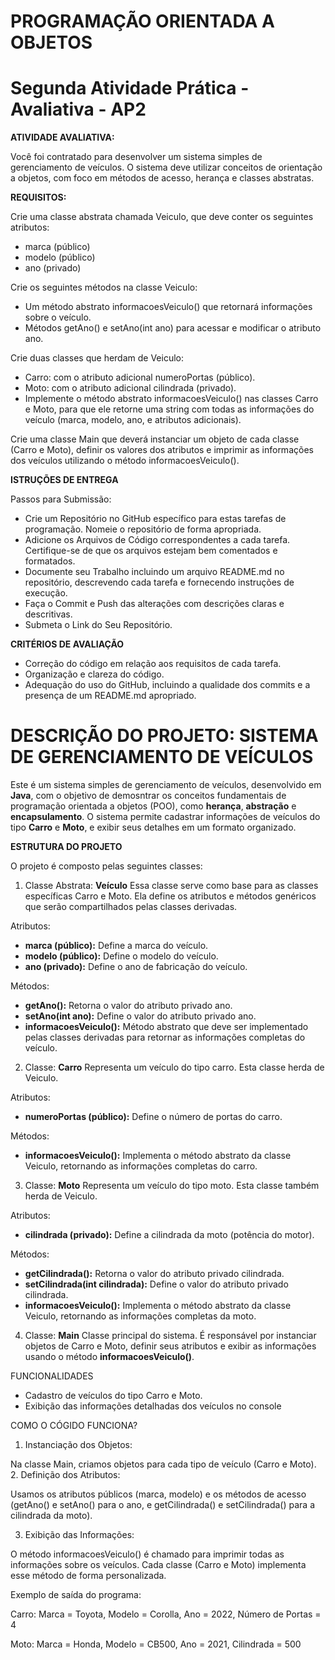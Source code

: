 # PROGRAMAÇÃO ORIENTADA A OBJETOS

# Segunda Atividade Prática - Avaliativa - AP2

**ATIVIDADE AVALIATIVA:**

Você foi contratado para desenvolver um sistema simples de gerenciamento de veículos. O sistema deve utilizar conceitos de orientação a objetos, com foco em métodos de acesso, herança e classes abstratas.

**REQUISITOS:**


Crie uma classe abstrata chamada Veiculo, que deve conter os seguintes atributos:

- marca (público)
- modelo (público)
- ano (privado)

Crie os seguintes métodos na classe Veiculo:

- Um método abstrato informacoesVeiculo() que retornará informações sobre o veículo.
- Métodos getAno() e setAno(int ano) para acessar e modificar o atributo ano.
  
Crie duas classes que herdam de Veiculo:

- Carro: com o atributo adicional numeroPortas (público).
- Moto: com o atributo adicional cilindrada (privado).
- Implemente o método abstrato informacoesVeiculo() nas classes Carro e Moto, para que ele retorne uma string com todas as informações do veículo (marca, modelo, ano, e atributos adicionais).

Crie uma classe Main que deverá instanciar um objeto de cada classe (Carro e Moto), definir os valores dos atributos e imprimir as informações dos veículos utilizando o método informacoesVeiculo().



**ISTRUÇÕES DE ENTREGA**

Passos para Submissão:

- Crie um Repositório no GitHub específico para estas tarefas de programação. Nomeie o repositório de forma apropriada.
- Adicione os Arquivos de Código correspondentes a cada tarefa. Certifique-se de que os arquivos estejam bem comentados e formatados.
- Documente seu Trabalho incluindo um arquivo README.md no repositório, descrevendo cada tarefa e fornecendo instruções de execução.
- Faça o Commit e Push das alterações com descrições claras e descritivas.
- Submeta o Link do Seu Repositório.

**CRITÉRIOS DE AVALIAÇÃO**

- Correção do código em relação aos requisitos de cada tarefa.
- Organização e clareza do código.
- Adequação do uso do GitHub, incluindo a qualidade dos commits e a presença de um README.md apropriado.




# DESCRIÇÃO DO PROJETO: SISTEMA DE GERENCIAMENTO DE VEÍCULOS

Este é um sistema simples de gerenciamento de veículos, desenvolvido em **Java**, com o objetivo de demosntrar os conceitos fundamentais de 
programação orientada a objetos (POO), como **herança**, **abstração** e **encapsulamento**.
O sistema permite cadastrar informações de veículos do tipo **Carro** e **Moto**, e exibir seus detalhes em um formato organizado. 


**ESTRUTURA DO PROJETO** 

O projeto é composto pelas seguintes classes: 

1. Classe Abstrata: **Veículo**
Essa classe serve como base para as classes específicas Carro e Moto.
Ela define os atributos e métodos genéricos que serão compartilhados pelas classes derivadas.

Atributos: 

- **marca (público):** Define a marca do veículo.
- **modelo (público):** Define o modelo do veículo.
- **ano (privado):** Define o ano de fabricação do veículo.

Métodos:

- **getAno():** Retorna o valor do atributo privado ano.
- **setAno(int ano):** Define o valor do atributo privado ano.
- **informacoesVeiculo():** Método abstrato que deve ser implementado pelas classes 
derivadas para retornar as informações completas do veículo.

2. Classe: **Carro**
   Representa um veículo do tipo carro. Esta classe herda de Veiculo.

Atributos: 

- **numeroPortas (público):** Define o número de portas do carro.

Métodos:

- **informacoesVeiculo():** Implementa o método abstrato da classe Veiculo, retornando as informações completas do carro.


3. Classe: **Moto**
Representa um veículo do tipo moto. Esta classe também herda de Veiculo.

Atributos: 

- **cilindrada (privado):** Define a cilindrada da moto (potência do motor).
  

Métodos:

- **getCilindrada():** Retorna o valor do atributo privado cilindrada.
- **setCilindrada(int cilindrada):** Define o valor do atributo privado cilindrada.
- **informacoesVeiculo():** Implementa o método abstrato da classe Veiculo, retornando as informações completas da moto.

4. Classe: **Main**
Classe principal do sistema. É responsável por instanciar objetos de Carro e Moto, definir seus atributos e exibir as informações 
usando o método **informacoesVeiculo()**.

FUNCIONALIDADES

- Cadastro de veículos do tipo Carro e Moto.
- Exibição das informações detalhadas dos veículos no console

COMO O CÓGIDO FUNCIONA?

1. Instanciação dos Objetos:  

Na classe Main, criamos objetos para cada tipo de veículo (Carro e Moto).
2. Definição dos Atributos:

Usamos os atributos públicos (marca, modelo) e os métodos de acesso (getAno() e setAno() para o ano, e getCilindrada() e setCilindrada() para a cilindrada da moto).

3. Exibição das Informações:

O método informacoesVeiculo() é chamado para imprimir todas as informações sobre os veículos. Cada classe (Carro e Moto) implementa esse método de forma personalizada.


Exemplo de saída do programa: 

Carro: Marca = Toyota, Modelo = Corolla, Ano = 2022, Número de Portas = 4

Moto: Marca = Honda, Modelo = CB500, Ano = 2021, Cilindrada = 500




















